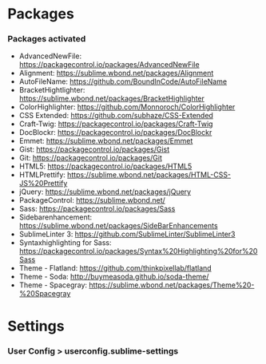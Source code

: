 # Packages
### Packages activated
- AdvancedNewFile: https://packagecontrol.io/packages/AdvancedNewFile
- Alignment: https://sublime.wbond.net/packages/Alignment
- AutoFileName: https://github.com/BoundInCode/AutoFileName
- BracketHightlighter: https://sublime.wbond.net/packages/BracketHighlighter
- ColorHighlighter: https://github.com/Monnoroch/ColorHighlighter
- CSS Extended: https://github.com/subhaze/CSS-Extended
- Craft-Twig: https://packagecontrol.io/packages/Craft-Twig
- DocBlockr: https://packagecontrol.io/packages/DocBlockr
- Emmet: https://sublime.wbond.net/packages/Emmet
- Gist: https://packagecontrol.io/packages/Gist
- Git: https://packagecontrol.io/packages/Git
- HTML5: https://packagecontrol.io/packages/HTML5
- HTMLPrettify: https://sublime.wbond.net/packages/HTML-CSS-JS%20Prettify
- jQuery: https://sublime.wbond.net/packages/jQuery
- PackageControl: https://sublime.wbond.net/
- Sass: https://packagecontrol.io/packages/Sass
- Sidebarenhancement: https://sublime.wbond.net/packages/SideBarEnhancements
- SublimeLinter 3: https://github.com/SublimeLinter/SublimeLinter3
- Syntaxhighlighting for Sass: https://packagecontrol.io/packages/Syntax%20Highlighting%20for%20Sass
- Theme - Flatland: https://github.com/thinkpixellab/flatland
- Theme - Soda: http://buymeasoda.github.io/soda-theme/
- Theme - Spacegray: https://sublime.wbond.net/packages/Theme%20-%20Spacegray

# Settings
### User Config > userconfig.sublime-settings
